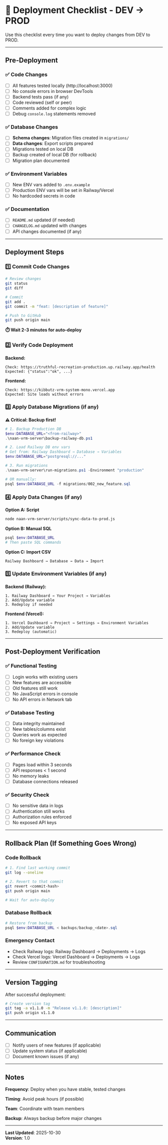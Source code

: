 # 🚀 Deployment Checklist - DEV → PROD

Use this checklist every time you want to deploy changes from DEV to PROD.

---

## Pre-Deployment

### ✅ Code Changes

- [ ] All features tested locally (http://localhost:3000)
- [ ] No console errors in browser DevTools
- [ ] Backend tests pass (if any)
- [ ] Code reviewed (self or peer)
- [ ] Comments added for complex logic
- [ ] Debug `console.log` statements removed

### ✅ Database Changes

- [ ] **Schema changes**: Migration files created in `migrations/`
- [ ] **Data changes**: Export scripts prepared
- [ ] Migrations tested on local DB
- [ ] Backup created of local DB (for rollback)
- [ ] Migration plan documented

### ✅ Environment Variables

- [ ] New ENV vars added to `.env.example`
- [ ] Production ENV vars will be set in Railway/Vercel
- [ ] No hardcoded secrets in code

### ✅ Documentation

- [ ] `README.md` updated (if needed)
- [ ] `CHANGELOG.md` updated with changes
- [ ] API changes documented (if any)

---

## Deployment Steps

### 1️⃣ Commit Code Changes

```bash
# Review changes
git status
git diff

# Commit
git add .
git commit -m "feat: [description of feature]"

# Push to GitHub
git push origin main
```

**⏱️ Wait 2-3 minutes for auto-deploy**

### 2️⃣ Verify Code Deployment

**Backend:**
```
Check: https://truthful-recreation-production.up.railway.app/health
Expected: {"status":"ok", ...}
```

**Frontend:**
```
Check: https://kibbutz-vrm-system-mono.vercel.app
Expected: Site loads without errors
```

### 3️⃣ Apply Database Migrations (if any)

**⚠️ Critical: Backup first!**

```powershell
# 1. Backup Production DB
$env:DATABASE_URL="<from-railway>"
.\naan-vrm-server\backup-railway-db.ps1

# 2. Load Railway DB env vars
# Get from: Railway Dashboard → Database → Variables
$env:DATABASE_URL="postgresql://..."

# 3. Run migrations
.\naan-vrm-server\run-migrations.ps1 -Environment "production"

# OR manually:
psql $env:DATABASE_URL -f migrations/002_new_feature.sql
```

### 4️⃣ Apply Data Changes (if any)

**Option A: Script**
```bash
node naan-vrm-server/scripts/sync-data-to-prod.js
```

**Option B: Manual SQL**
```powershell
psql $env:DATABASE_URL
# Then paste SQL commands
```

**Option C: Import CSV**
```
Railway Dashboard → Database → Data → Import
```

### 5️⃣ Update Environment Variables (if any)

**Backend (Railway):**
```
1. Railway Dashboard → Your Project → Variables
2. Add/Update variable
3. Redeploy if needed
```

**Frontend (Vercel):**
```
1. Vercel Dashboard → Project → Settings → Environment Variables
2. Add/Update variable
3. Redeploy (automatic)
```

---

## Post-Deployment Verification

### ✅ Functional Testing

- [ ] Login works with existing users
- [ ] New features are accessible
- [ ] Old features still work
- [ ] No JavaScript errors in console
- [ ] No API errors in Network tab

### ✅ Database Testing

- [ ] Data integrity maintained
- [ ] New tables/columns exist
- [ ] Queries work as expected
- [ ] No foreign key violations

### ✅ Performance Check

- [ ] Pages load within 3 seconds
- [ ] API responses < 1 second
- [ ] No memory leaks
- [ ] Database connections released

### ✅ Security Check

- [ ] No sensitive data in logs
- [ ] Authentication still works
- [ ] Authorization rules enforced
- [ ] No exposed API keys

---

## Rollback Plan (If Something Goes Wrong)

### Code Rollback

```bash
# 1. Find last working commit
git log --oneline

# 2. Revert to that commit
git revert <commit-hash>
git push origin main

# Wait for auto-deploy
```

### Database Rollback

```powershell
# Restore from backup
psql $env:DATABASE_URL < backups/backup_<date>.sql
```

### Emergency Contact

- Check Railway logs: Railway Dashboard → Deployments → Logs
- Check Vercel logs: Vercel Dashboard → Deployments → Logs
- Review `CONFIGURATION.md` for troubleshooting

---

## Version Tagging

After successful deployment:

```bash
# Create version tag
git tag -a v1.1.0 -m "Release v1.1.0: [description]"
git push origin v1.1.0
```

---

## Communication

- [ ] Notify users of new features (if applicable)
- [ ] Update system status (if applicable)
- [ ] Document known issues (if any)

---

## Notes

**Frequency**: Deploy when you have stable, tested changes

**Timing**: Avoid peak hours (if possible)

**Team**: Coordinate with team members

**Backup**: Always backup before major changes

---

**Last Updated**: 2025-10-30  
**Version**: 1.0

